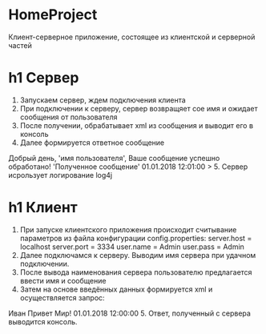 # HomeProject
Клиент-серверное приложение, состоящее из клиентской и серверной частей

h1 Сервер
=====================
1. Запускаем сервер, ждем подключения клиента
2. При подключении к серверу, сервер возвращяет сое имя и ожидает сообщения от пользователя
3. После получении, обрабатывает xml из сообщения и выводит его в консоль
4. Далее формируется ответное сообщение
><?xml version="1.0" encoding="UTF-8"?>
<response>
    <answer>Добрый день, 'имя пользователя', Ваше сообщение успешно обработано!</answer>
    <message>'Полученное сообщение'</message>
    <date>01.01.2018 12:01:00</date>
></response>
5. Сервер исрользует логирование log4j

h1 Клиент
=====================
1. При запуске клиентского приложения происходит считывание параметров из файла конфигурации config.properties:
server.host = localhost
server.port = 3334
user.name = Admin
user.pass = Admin
2. Далее подключамся к серверу. Выводим имя сервера при удачном подключении.
3. После вывода наименования сервера пользователю предлагается ввести имя и сообщение
4. Затем на основе введённых данных формируется xml и осуществляется запрос:
<?xml version="1.0" encoding="UTF-8"?>
<root>
    <user>
        <name>Иван</name>
        <message>Привет Мир!</message>
        <date>01.01.2018 12:00:00</date>
    </user>
</root>
5. Ответ, полученный с сервера выводится консоль.
